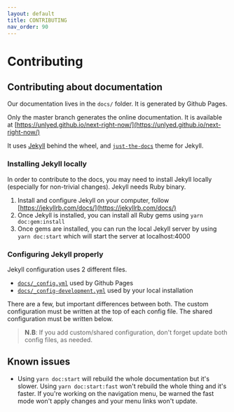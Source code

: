 ```yaml
---
layout: default
title: CONTRIBUTING
nav_order: 90
---
```


# Contributing

## Contributing about documentation

Our documentation lives in the `docs/` folder. It is generated by Github Pages.

Only the master branch generates the online documentation. It is available at [https://unlyed.github.io/next-right-now/](https://unlyed.github.io/next-right-now/)

It uses [Jekyll](https://jekyllrb.com/) behind the wheel, and [`just-the-docs`](https://pmarsceill.github.io/just-the-docs/) theme for Jekyll.

### Installing Jekyll locally

In order to contribute to the docs, you may need to install Jekyll locally (especially for non-trivial changes).
Jekyll needs Ruby binary.

1. Install and configure Jekyll on your computer, follow [https://jekyllrb.com/docs/](https://jekyllrb.com/docs/)
1. Once Jekyll is installed, you can install all Ruby gems using `yarn doc:gem:install`
1. Once gems are installed, you can run the local Jekyll server by using `yarn doc:start` which will start the server at localhost:4000

### Configuring Jekyll properly

Jekyll configuration uses 2 different files.
- [`docs/_config.yml`](docs/_config.yml) used by Github Pages
- [`docs/_config-development.yml`](docs/_config-development.yml) used by your local installation

There are a few, but important differences between both. The custom configuration must be written at the top of each config file.
The shared configuration must be written below.

> **N.B**: If you add custom/shared configuration, don't forget update both config files, as needed.

## Known issues

- Using `yarn doc:start` will rebuild the whole documentation but it's slower. Using `yarn doc:start:fast` won't rebuild the whole thing and it's faster.
  If you're working on the navigation menu, be warned the fast mode won't apply changes and your menu links won't update.
